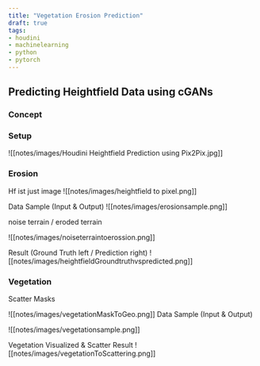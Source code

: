 ```yaml
---
title: "Vegetation Erosion Prediction"
draft: true
tags:
- houdini
- machinelearning
- python
- pytorch
---
```


## Predicting Heightfield Data using cGANs

### Concept

### Setup

![[notes/images/Houdini Heightfield Prediction using Pix2Pix.jpg]]

### Erosion

Hf ist just image
![[notes/images/heightfield to pixel.png]]

Data Sample (Input & Output)
![[notes/images/erosionsample.png]]

noise terrain / eroded terrain

![[notes/images/noiseterraintoerossion.png]]

Result (Ground Truth left / Prediction right)
![[notes/images/heightfieldGroundtruthvspredicted.png]]
### Vegetation

Scatter Masks

![[notes/images/vegetationMaskToGeo.png]]
Data Sample (Input & Output)

![[notes/images/vegetationsample.png]]

Vegetation Visualized & Scatter Result
![[notes/images/vegetationToScattering.png]]